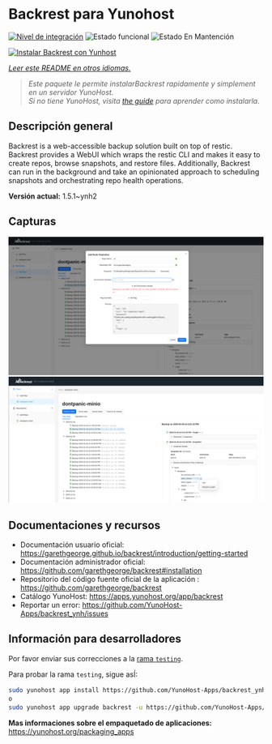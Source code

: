 <!--
Este archivo README esta generado automaticamente<https://github.com/YunoHost/apps/tree/master/tools/readme_generator>
No se debe editar a mano.
-->

# Backrest para Yunohost

[![Nivel de integración](https://dash.yunohost.org/integration/backrest.svg)](https://ci-apps.yunohost.org/ci/apps/backrest/) ![Estado funcional](https://ci-apps.yunohost.org/ci/badges/backrest.status.svg) ![Estado En Mantención](https://ci-apps.yunohost.org/ci/badges/backrest.maintain.svg)

[![Instalar Backrest con Yunhost](https://install-app.yunohost.org/install-with-yunohost.svg)](https://install-app.yunohost.org/?app=backrest)

*[Leer este README en otros idiomas.](./ALL_README.md)*

> *Este paquete le permite instalarBackrest rapidamente y simplement en un servidor YunoHost.*  
> *Si no tiene YunoHost, visita [the guide](https://yunohost.org/install) para aprender como instalarla.*

## Descripción general

Backrest is a web-accessible backup solution built on top of restic. Backrest provides a WebUI which wraps the restic CLI and makes it easy to create repos, browse snapshots, and restore files. Additionally, Backrest can run in the background and take an opinionated approach to scheduling snapshots and orchestrating repo health operations.


**Versión actual:** 1.5.1~ynh2

## Capturas

![Captura de Backrest](./doc/screenshots/68747470733a2f2f663030302e6261636b626c617a6562322e636f6d2f66696c652f6773686172652f73637265656e73686f74732f323032342f53637265656e73686f742b66726f6d2b323032342d30312d30342b31382d31392d35302e706e67.png)
![Captura de Backrest](./doc/screenshots/68747470733a2f2f663030302e6261636b626c617a6562322e636f6d2f66696c652f6773686172652f73637265656e73686f74732f323032342f53637265656e73686f742b66726f6d2b323032342d30312d30342b31382d33302d31342e706e67.png)

## Documentaciones y recursos

- Documentación usuario oficial: <https://garethgeorge.github.io/backrest/introduction/getting-started>
- Documentación administrador oficial: <https://github.com/garethgeorge/backrest#installation>
- Repositorio del código fuente oficial de la aplicación : <https://github.com/garethgeorge/backrest>
- Catálogo YunoHost: <https://apps.yunohost.org/app/backrest>
- Reportar un error: <https://github.com/YunoHost-Apps/backrest_ynh/issues>

## Información para desarrolladores

Por favor enviar sus correcciones a la [rama `testing`](https://github.com/YunoHost-Apps/backrest_ynh/tree/testing).

Para probar la rama `testing`, sigue asÍ:

```bash
sudo yunohost app install https://github.com/YunoHost-Apps/backrest_ynh/tree/testing --debug
o
sudo yunohost app upgrade backrest -u https://github.com/YunoHost-Apps/backrest_ynh/tree/testing --debug
```

**Mas informaciones sobre el empaquetado de aplicaciones:** <https://yunohost.org/packaging_apps>
